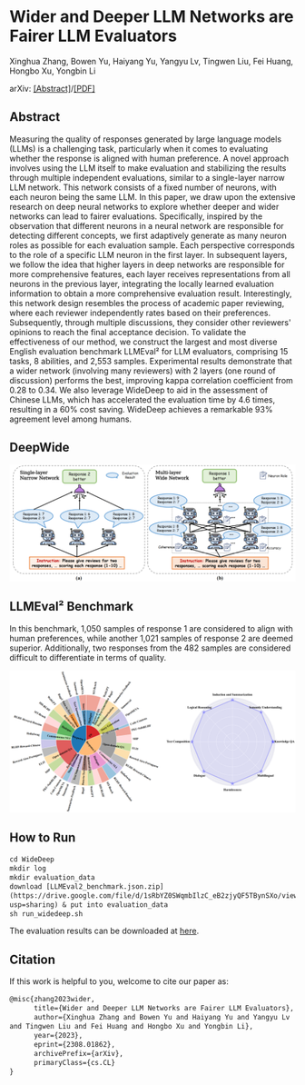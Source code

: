 # Wider and Deeper LLM Networks are Fairer LLM Evaluators
Xinghua Zhang, Bowen Yu, Haiyang Yu, Yangyu Lv, Tingwen Liu, Fei Huang, Hongbo Xu, Yongbin Li

arXiv: [[Abstract]](https://aps.arxiv.org/abs/2308.01862)/[[PDF]](https://aps.arxiv.org/pdf/2308.01862.pdf)
 
## Abstract
Measuring the quality of responses generated by large language models (LLMs) is a challenging task, particularly when it comes to evaluating whether the response is aligned with human preference. A novel approach involves using the LLM itself to make evaluation and stabilizing the results through multiple independent evaluations, similar to a single-layer narrow LLM network. This network consists of a fixed number of neurons, with each neuron being the same LLM. In this paper, we draw upon the extensive research on deep neural networks to explore whether deeper and wider networks can lead to fairer evaluations. Specifically, inspired by the observation that different neurons in a neural network are responsible for detecting different concepts, we first adaptively generate as many neuron roles as possible for each evaluation sample. Each perspective corresponds to the role of a specific LLM neuron in the first layer. In subsequent layers, we follow the idea that higher layers in deep networks are responsible for more comprehensive features, each layer receives representations from all neurons in the previous layer, integrating the locally learned evaluation information to obtain a more comprehensive evaluation result. Interestingly, this network design resembles the process of academic paper reviewing, where each reviewer independently rates based on their preferences. Subsequently, through multiple discussions, they consider other reviewers' opinions to reach the final acceptance decision. To validate the effectiveness of our method, we construct the largest and most diverse English evaluation benchmark LLMEval² for LLM evaluators, comprising 15 tasks, 8 abilities, and 2,553 samples. Experimental results demonstrate that a wider network (involving many reviewers) with 2 layers (one round of discussion) performs the best, improving kappa correlation coefficient from 0.28 to 0.34. We also leverage WideDeep to aid in the assessment of Chinese LLMs, which has accelerated the evaluation time by 4.6 times, resulting in a 60% cost saving. WideDeep achieves a remarkable 93% agreement level among humans.

## DeepWide

![Method](figs/intro.png)

## LLMEval² Benchmark
In this benchmark, 1,050 samples of response 1 are considered to align with human preferences, while another 1,021 samples of response 2 are deemed superior. Additionally, two responses from the 482 samples are considered difficult to differentiate in terms of quality. 

![Benchmark](figs/benchmark.png)

## How to Run
```
cd WideDeep
mkdir log
mkdir evaluation_data
download [LLMEval2_benchmark.json.zip](https://drive.google.com/file/d/1sRbYZ0SWqmbIlzC_eB2zjyQF5TBynSXo/view?usp=sharing) & put into evaluation_data
sh run_widedeep.sh
```
The evaluation results can be downloaded at [here](https://drive.google.com/file/d/11YTvj4T831iNr-3NAKLLqfc7B41SDnCU/view?usp=sharing).

## Citation
If this work is helpful to you, welcome to cite our paper as:
```
@misc{zhang2023wider,
      title={Wider and Deeper LLM Networks are Fairer LLM Evaluators}, 
      author={Xinghua Zhang and Bowen Yu and Haiyang Yu and Yangyu Lv and Tingwen Liu and Fei Huang and Hongbo Xu and Yongbin Li},
      year={2023},
      eprint={2308.01862},
      archivePrefix={arXiv},
      primaryClass={cs.CL}
}
```
